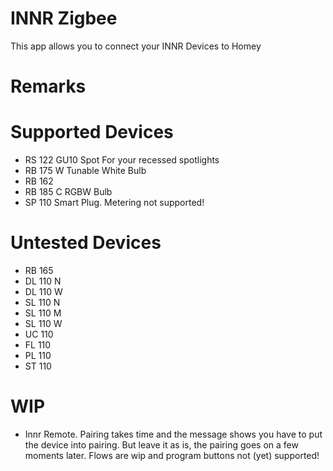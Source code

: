 # INNR Zigbee

This app allows you to connect your INNR Devices to Homey

# Remarks

# Supported Devices

* RS 122 GU10 Spot For your recessed spotlights
* RB 175 W Tunable White Bulb
* RB 162
* RB 185 C RGBW Bulb
* SP 110 Smart Plug. Metering not supported!

# Untested Devices

* RB 165
* DL 110 N
* DL 110 W
* SL 110 N
* SL 110 M
* SL 110 W
* UC 110
* FL 110
* PL 110
* ST 110

# WIP

* Innr Remote. Pairing takes time and the message shows you have to put the device into pairing.
But leave it as is, the pairing goes on a few moments later. Flows are wip and program buttons not (yet) supported!
